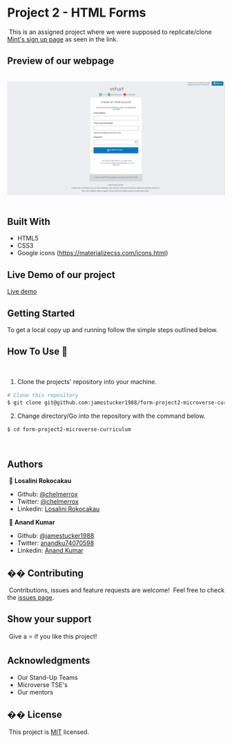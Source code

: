 # Project 2 - HTML Forms
​
This is an assigned project where we were supposed to replicate/clone <a href="https://accounts.intuit.com/signup.html?offering_id=Intuit.ifs.mint&namespace_id=50000026&redirect_url=https%3A%2F%2Fmint.intuit.com%2Foverview.event%3Futm_medium%3Ddirect%26cta%3Dhero_sign_up_free_ProspectWeb%26ivid%3Dddfff704-1e22-4a27-ade6-46cb8dcfb7e3%26adobe_mc%3DMCMID%253D09763015799951790270192162432395205604%257CMCORGID%253D969430F0543F253D0A4C98C6%252540AdobeOrg%257CTS%253D1585819100%26ivid%3Dddfff704-1e22-4a27-ade6-46cb8dcfb7e3">Mint's sign up page</a> as seen in the link.​
​
## Preview of our webpage
​
![screenshot](webpage_preview.PNG)
​
## Built With
- HTML5
- CSS3
- Google icons (https://materializecss.com/icons.html)
​
## Live Demo of our project

<a href="https://jamestucker1988.github.io/form-project2-microverse-curriculum/">Live demo</a>

## Getting Started

To get a local copy up and running follow the simple steps outlined below.

## How To Use 🔧
​
1. Clone the projects' repository into your machine.

```bash
# Clone this repository
$ git clone git@github.com:jamestucker1988/form-project2-microverse-curriculum.git

```
2. Change directory/Go into the repository with the command below.

```bash
$ cd form-project2-microverse-curriculum

```
​
## Authors
​
👤 **Losalini Rokocakau**
​
- Github: [@chelmerrox](https://github.com/chelmerrox)
- Twitter: [@chelmerrox](https://twitter.com/chelmerrox)
- Linkedin: [Losalini Rokocakau](https://www.linkedin.com/in/losalini-rokocakau)

​
👤 **Anand Kumar**
​
- Github: [@jamestucker1988](https://github.com/jamestucker1988)
- Twitter: [anandku74070598](https://twitter.com/anandku74070598)
- Linkedin: [Anand Kumar](https://linkedin.com/in/anand-kumar-9128)
​
## �� Contributing
​
Contributions, issues and feature requests are welcome!
​
Feel free to check the [issues page](https://github.com/jamestucker1988/form-project2-microverse-curriculum/issues).
​
## Show your support
​
Give a ⭐️ if you like this project!
​
## Acknowledgments

- Our Stand-Up Teams
- Microverse TSE's
- Our mentors
​
## �� License
​
This project is [MIT](LICENSE.txt) licensed.
